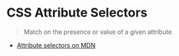 CSS Attribute Selectors
=======================

> Match on the presence or value of a given attribute

* [Attribute selectors on MDN](https://developer.mozilla.org/en-US/docs/Web/CSS/Attribute_selectors)
